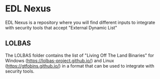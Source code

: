 # EDL Nexus
EDL Nexus is a repository where you will find different inputs to integrate with security tools that accept "External Dynamic List"

## LOLBAS
The LOLBAS folder contains the list of "Living Off The Land Binaries" for Windows (https://lolbas-project.github.io/) and Linux (https://gtfobins.github.io/) in a format that can be used to integrate with security tools.